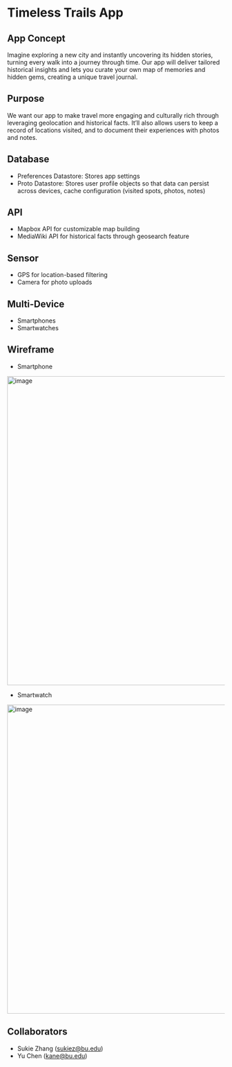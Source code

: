 # Timeless Trails App
## App Concept
Imagine exploring a new city and instantly uncovering its hidden stories, turning every walk into a journey through time. Our app will deliver tailored historical insights and lets you curate your own map of memories and hidden gems, creating a unique travel journal.
## Purpose
We want our app to make travel more engaging and culturally rich through leveraging geolocation and historical facts. It’ll also allows users to keep a record of locations visited, and to document their experiences with photos and notes.
## Database
- Preferences Datastore: Stores app settings
- Proto Datastore: Stores user profile objects so that data can persist across devices, cache configuration (visited spots, photos, notes)
## API
- Mapbox API for customizable map building
- MediaWiki API for historical facts through geosearch feature
## Sensor
- GPS for location-based filtering
- Camera for photo uploads
## Multi-Device
- Smartphones
- Smartwatches
## Wireframe
- Smartphone
<img width="714" alt="image" src="https://github.com/user-attachments/assets/d5fd9609-8d3f-4f6e-afb9-c1fbc168abd0" />

- Smartwatch
<img width="714" alt="image" src="https://github.com/user-attachments/assets/95bc6a0b-910f-4cf5-9b8f-741fa6bf91db" />


## Collaborators
- Sukie Zhang (sukiez@bu.edu)
- Yu Chen (kane@bu.edu)
